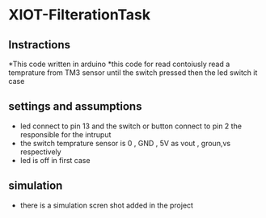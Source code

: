# XIOT-FilterationTask
## Instractions 
*This code written in arduino
*this code for read contoiusly read a temprature from TM3 sensor until the switch pressed then the led  switch it case 
## settings and assumptions 
* led connect to pin 13 and the switch or button connect to pin 2 the responsible for the intruput 
* the switch temprature sensor is 0 , GND , 5V as  vout , groun,vs respectively
* led is off in first case 
## simulation 
* there is a simulation scren shot added in the project